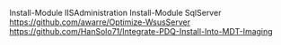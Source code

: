 Install-Module IISAdministration
Install-Module SqlServer
https://github.com/awarre/Optimize-WsusServer
https://github.com/HanSolo71/Integrate-PDQ-Install-Into-MDT-Imaging